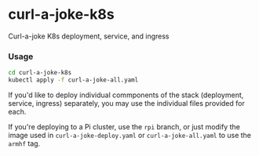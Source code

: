 # curl-a-joke-k8s
Curl-a-joke K8s deployment, service, and ingress
### Usage
``` bash
cd curl-a-joke-k8s
kubectl apply -f curl-a-joke-all.yaml
```
If you'd like to deploy individual commponents of the stack (deployment, service, ingress) separately, you may use the individual files provided for each.


If you're deploying to a Pi cluster, use the `rpi` branch, or just modify the image used in `curl-a-joke-deploy.yaml` or `curl-a-joke-all.yaml` to use the `armhf` tag.
